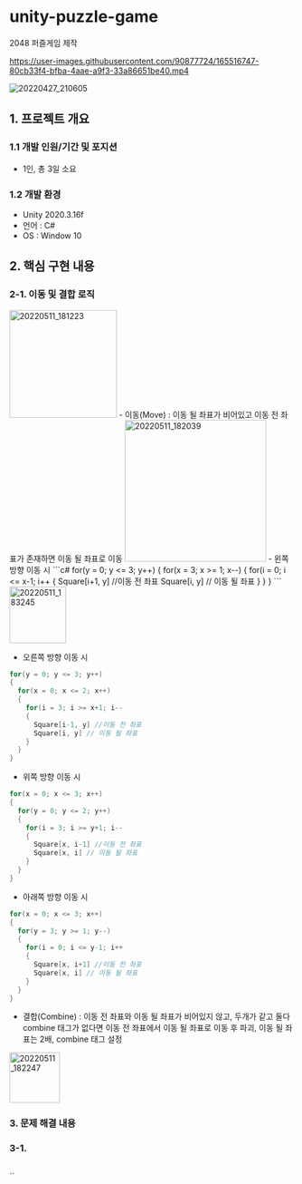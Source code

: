 # unity-puzzle-game
2048 퍼즐게임 제작

https://user-images.githubusercontent.com/90877724/165516747-80cb33f4-bfba-4aae-a9f3-33a86651be40.mp4

![20220427_210605](https://user-images.githubusercontent.com/90877724/165516782-5e2ba448-6610-453e-beea-8122b4c6451d.png)


## 1. 프로젝트 개요
### 1.1 개발 인원/기간 및 포지션
- 1인, 총 3일 소요
### 1.2 개발 환경
- Unity 2020.3.16f
- 언어 : C#
- OS : Window 10

## 2. 핵심 구현 내용
### 2-1. 이동 및 결합 로직
<img width="190" alt="20220511_181223" src="https://user-images.githubusercontent.com/90877724/167815320-f230fcae-e322-432e-8f25-022746f03ad3.png">
- 이동(Move) : 이동 될 좌표가 비어있고 이동 전 좌표가 존재하면 이동 될 좌표로 이동
<img width="250" alt="20220511_182039" src="https://user-images.githubusercontent.com/90877724/167815910-60a5eba8-9eae-4b06-9a61-695fe0cf4960.png">
- 왼쪽방향 이동 시
```c#
for(y = 0; y <= 3; y++)
{
  for(x = 3; x >= 1; x--)
  {
    for(i = 0; i <= x-1; i++
    {      
      Square[i+1, y] //이동 전 좌표
      Square[i, y] // 이동 될 좌표
    }
  }
}
```
<img width="100" alt="20220511_183245" src="https://user-images.githubusercontent.com/90877724/167818301-7e714631-5782-4a84-9e37-3e4dac5f745c.png">

- 오른쪽 방향 이동 시
```c#
for(y = 0; y <= 3; y++)
{
  for(x = 0; x <= 2; x++)
  {
    for(i = 3; i >= x+1; i--
    {      
      Square[i-1, y] //이동 전 좌표
      Square[i, y] // 이동 될 좌표
    }
  }
}
```

- 위쪽 방향 이동 시
```c#
for(x = 0; x <= 3; x++)
{
  for(y = 0; y <= 2; y++)
  {
    for(i = 3; i >= y+1; i--
    {      
      Square[x, i-1] //이동 전 좌표
      Square[x, i] // 이동 될 좌표
    }
  }
}
```

- 아래쪽 방향 이동 시
```c#
for(x = 0; x <= 3; x++)
{
  for(y = 3; y >= 1; y--)
  {
    for(i = 0; i <= y-1; i++
    {      
      Square[x, i+1] //이동 전 좌표
      Square[x, i] // 이동 될 좌표
    }
  }
}
```

- 결합(Combine) : 이동 전 좌표와 이동 될 좌표가 비어있지 않고, 두개가 같고 둘다 combine 태그가 없다면 이동 전 좌표에서 이동 될 좌표로 이동 후 파괴, 이동 될 좌표는 2배, combine 태그 설정

<img width="89" alt="20220511_182247" src="https://user-images.githubusercontent.com/90877724/167816335-724118e0-7f03-4ddb-8fcb-0c52f4983585.png">


### 3. 문제 해결 내용
### 3-1. 


```c#
```

``
